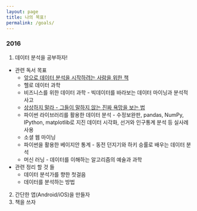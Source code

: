 ```yaml
---
layout: page
title: 나의 목표!
permalink: /goals/
---
```


### 2016
1. 데이터 분석을 공부하자!
  * 관련 독서 목표
    * [앞으로 데이터 분석을 시작하려는 사람을 위한 책](http://sigmadream.github.io/Book_for_people_who_want_to_start_a_data_analysis/)
    * 헬로 데이터 과학
    * 비즈니스를 위한 데이터 과학 - 빅데이터를 바라보는 데이터 마이닝과 분석적 사고
    * [상상하지 말라 - 그들이 말하지 않는 진짜 욕망을 보는 법](http://sigmadream.github.io/Dont_Fatnasy/)
    * 파이썬 라이브러리를 활용한 데이터 분석 - 수정보완판, pandas, NumPy, IPython, matplotlib로 지진 데이터 시각화, 선거와 인구통계 분석 등 실사례 사용
    * 소셜 웹 마이닝
    * 파이썬을 활용한 베이지안 통계 - 동전 던지기와 하키 승률로 배우는 데이터 분석
    * 머신 러닝 - 데이터를 이해하는 알고리즘의 예술과 과학
  * 관련 정리 할 것 들
    * 데이터 분석가를 향한 첫걸음
    * 데이터를 분석하는 방법
2. 간단한 앱(Android/iOS)을 만들자
3. 책을 쓰자
